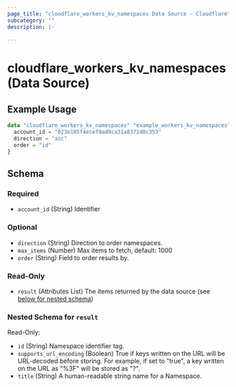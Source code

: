```yaml
---
page_title: "cloudflare_workers_kv_namespaces Data Source - Cloudflare"
subcategory: ""
description: |-
  
---
```


# cloudflare_workers_kv_namespaces (Data Source)



## Example Usage

```terraform
data "cloudflare_workers_kv_namespaces" "example_workers_kv_namespaces" {
  account_id = "023e105f4ecef8ad9ca31a8372d0c353"
  direction = "asc"
  order = "id"
}
```

<!-- schema generated by tfplugindocs -->
## Schema

### Required

- `account_id` (String) Identifier

### Optional

- `direction` (String) Direction to order namespaces.
- `max_items` (Number) Max items to fetch, default: 1000
- `order` (String) Field to order results by.

### Read-Only

- `result` (Attributes List) The items returned by the data source (see [below for nested schema](#nestedatt--result))

<a id="nestedatt--result"></a>
### Nested Schema for `result`

Read-Only:

- `id` (String) Namespace identifier tag.
- `supports_url_encoding` (Boolean) True if keys written on the URL will be URL-decoded before storing. For example, if set to "true", a key written on the URL as "%3F" will be stored as "?".
- `title` (String) A human-readable string name for a Namespace.


